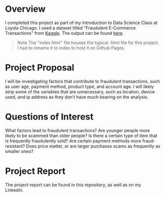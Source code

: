 # Overview
I completed this project as part of my Introduction to Data Science Class at Loyola Chicago. I used a dataset titled "Fraudulent E-Commerce Transactions" from [Kaggle](https://www.kaggle.com/datasets/shriyashjagtap/fraudulent-e-commerce-transactions).
The output can be found [here](https://nhogg.github.io/DSCI_101_Final_Project/).
> Note
> The "index.html" file houses the typical <project>.html file for this project. I had to rename it to index to host it on Github Pages.
# Project Proposal
I will be investigating factors that contribute to fraudulent transactions, such as user age, payment method, product type, and account age. I will likely strip some of the variables that are unnecessary, such as location, device used, and ip address as they don’t have much bearing on the analysis.
# Questions of Interest
What factors lead to fraudulent transactions? Are younger people more likely to be scammed than older people? Is there a certain type of item that is frequently fraudulently sold? Are certain payment methods more fraud-resistant? Does price matter, or are larger purchases scams as frequently as smaller ones?
# Project Report
The project report can be found in this repository, as well as on my Linkedin.
